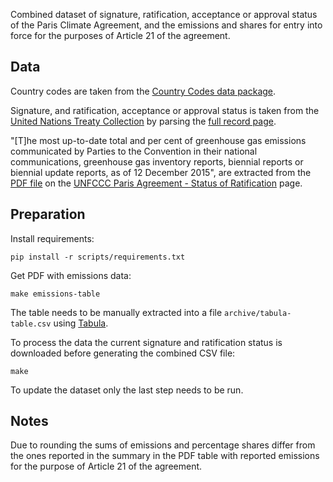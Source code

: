 Combined dataset of signature, ratification, acceptance or approval status
of the Paris Climate Agreement, and the emissions and shares for entry
into force for the purposes of Article 21 of the agreement.


## Data

Country codes are taken from the
[Country Codes data package](https://github.com/datasets/country-codes).

Signature, and ratification, acceptance or approval status is taken from the
[United Nations Treaty Collection](https://treaties.un.org/Pages/ViewDetails.aspx?src=TREATY&mtdsg_no=XXVII-7-d&chapter=27&clang=_en) by parsing the [full record page](https://treaties.un.org/Pages/showDetails.aspx?objid=0800000280458f37).


"[T]he most up-to-date total and per cent of
greenhouse gas emissions communicated by Parties to the Convention in their
national communications, greenhouse gas inventory reports, biennial reports or
biennial update reports, as of 12 December 2015", are extracted from the [PDF
file](http://unfccc.int/files/paris_agreement/application/pdf/10e.pdf) on the
[UNFCCC Paris Agreement - Status of Ratification](http://unfccc.int/paris_agreement/items/9444.php) page.


## Preparation

Install requirements:

```shell
pip install -r scripts/requirements.txt
```

Get PDF with emissions data:

```shell
make emissions-table
```

The table  needs to be manually extracted into a file
`archive/tabula-table.csv` using [Tabula](http://tabula.technology/).

To process the data the current signature and ratification status is downloaded
before generating the combined CSV file:

```shell
make
```

To update the dataset only the last step needs to be run.


## Notes

Due to rounding the sums of emissions and percentage shares differ from the ones
reported in the summary in the PDF table with reported emissions for the
purpose of Article 21 of the agreement.
